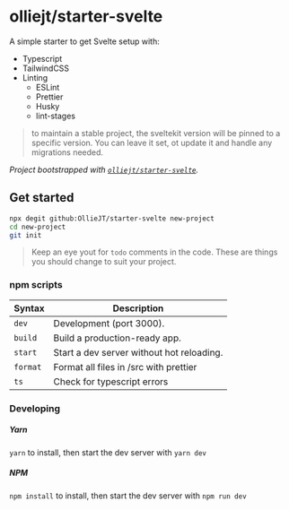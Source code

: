 # olliejt/starter-svelte

A simple starter to get Svelte setup with:

- Typescript
- TailwindCSS
- Linting
  - ESLint
  - Prettier
  - Husky
  - lint-stages

> to maintain a stable project, the sveltekit version will be pinned to a specific version. You can leave it set, ot update it and handle any migrations needed.

_Project bootstrapped with [`olliejt/starter-svelte`](https://github.com/OllieJT/starter-svelte)._

## Get started

```bash
npx degit github:OllieJT/starter-svelte new-project
cd new-project
git init
```

> Keep an eye yout for `todo` comments in the code. These are things you should change to suit your project.

### npm scripts

| Syntax   | Description                               |
| -------- | ----------------------------------------- |
| `dev`    | Development (port 3000).                  |
| `build`  | Build a production-ready app.             |
| `start`  | Start a dev server without hot reloading. |
| `format` | Format all files in /src with prettier    |
| `ts`     | Check for typescript errors               |

### Developing

##### Yarn

`yarn` to install, then start the dev server with `yarn dev`

##### NPM

`npm install` to install, then start the dev server with `npm run dev`
